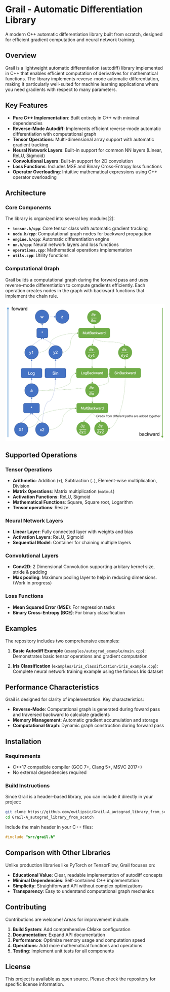 # Grail - Automatic Differentiation Library

A modern C++ automatic differentiation library built from scratch, designed for efficient gradient computation and neural network training.

## Overview

Grail is a lightweight automatic differentiation (autodiff) library implemented in C++ that enables efficient computation of derivatives for mathematical functions. The library implements reverse-mode automatic differentiation, making it particularly well-suited for machine learning applications where you need gradients with respect to many parameters.

## Key Features

- **Pure C++ Implementation**: Built entirely in C++ with minimal dependencies
- **Reverse-Mode Autodiff**: Implements efficient reverse-mode automatic differentiation with computational graph
- **Tensor Operations**: Multi-dimensional array support with automatic gradient tracking
- **Neural Network Layers**: Built-in support for common NN layers (Linear, ReLU, Sigmoid)
- **Convolutional Layers**: Built-in support for 2D convolution
- **Loss Functions**: Includes MSE and Binary Cross-Entropy loss functions
- **Operator Overloading**: Intuitive mathematical expressions using C++ operator overloading

## Architecture

### Core Components

The library is organized into several key modules[2]:

- **`tensor.h/cpp`**: Core tensor class with automatic gradient tracking
- **`node.h/cpp`**: Computational graph nodes for backward propagation
- **`engine.h/cpp`**: Automatic differentiation engine
- **`nn.h/cpp`**: Neural network layers and loss functions
- **`operations.cpp`**: Mathematical operations implementation
- **`utils.cpp`**: Utility functions

### Computational Graph

Grail builds a computational graph during the forward pass and uses reverse-mode differentiation to compute gradients efficiently. Each operation creates nodes in the graph with backward functions that implement the chain rule.<br><br>
![Image showing a Exmaple computation graph.](readme_computation_graph.png)

## Supported Operations

### Tensor Operations
- **Arithmetic**: Addition (`+`), Subtraction (`-`), Element-wise multiplication, Division
- **Matrix Operations**: Matrix multiplication (`matmul`)
- **Activation Functions**: ReLU, Sigmoid
- **Mathematical Functions**: Square, Square root, Logarithm
- **Tensor operations**: Resize

### Neural Network Layers
- **Linear Layer**: Fully connected layer with weights and bias
- **Activation Layers**: ReLU, Sigmoid
- **Sequential Model**: Container for chaining multiple layers

### Convolutional Layers
- **Conv2D**: 2 Dimensional Convolution supporting arbitary kernel size, stride & padding
- **Max pooling**: Maximum pooling layer to help in reducing dimensions. (Work in progress)

### Loss Functions
- **Mean Squared Error (MSE)**: For regression tasks
- **Binary Cross-Entropy (BCE)**: For binary classification

## Examples

The repository includes two comprehensive examples:

1. **Basic Autodiff Example** (`examples/autograd_example/main.cpp`): Demonstrates basic tensor operations and gradient computation

2. **Iris Classification** (`examples/iris_classification/iris_example.cpp`): Complete neural network training example using the famous Iris dataset

## Performance Characteristics

Grail is designed for clarity of implementation. Key characteristics:

- **Reverse-Mode**: Computational graph is generated during foward pass and traversed backward to calculate gradients
- **Memory Management**: Automatic gradient accumulation and storage
- **Computational Graph**: Dynamic graph construction during forward pass


## Installation

### Requirements
- C++17 compatible compiler (GCC 7+, Clang 5+, MSVC 2017+)
- No external dependencies required

### Build Instructions

Since Grail is a header-based library, you can include it directly in your project:

```bash
git clone https://github.com/ewilipsic/Grail-A_autograd_library_from_scatch.git
cd Grail-A_autograd_library_from_scatch
```

Include the main header in your C++ files:
```cpp
#include "src/grail.h"
```

## Comparison with Other Libraries

Unlike production libraries like PyTorch or TensorFlow, Grail focuses on:

- **Educational Value**: Clear, readable implementation of autodiff concepts
- **Minimal Dependencies**: Self-contained C++ implementation
- **Simplicity**: Straightforward API without complex optimizations
- **Transparency**: Easy to understand computational graph mechanics

## Contributing

Contributions are welcome! Areas for improvement include:

1. **Build System**: Add comprehensive CMake configuration
2. **Documentation**: Expand API documentation
3. **Performance**: Optimize memory usage and computation speed
4. **Operations**: Add more mathematical functions and operations
5. **Testing**: Implement unit tests for all components

## License

This project is available as open source. Please check the repository for specific license information.
